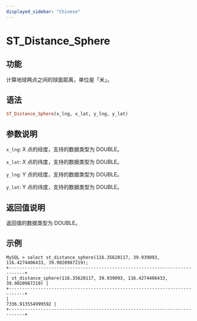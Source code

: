 ```yaml
---
displayed_sidebar: "Chinese"
---
```


# ST_Distance_Sphere

## 功能

计算地球两点之间的球面距离，单位是「米」。

## 语法

```Haskell
ST_Distance_Sphere(x_lng, x_lat, y_lng, y_lat)
```

## 参数说明

`x_lng`: X 点的经度，支持的数据类型为 DOUBLE。

`x_lat`: X 点的纬度，支持的数据类型为 DOUBLE。

`y_lng`: Y 点的经度，支持的数据类型为 DOUBLE。

`y_lat`: Y 点的纬度，支持的数据类型为 DOUBLE。

## 返回值说明

返回值的数据类型为 DOUBLE。

## 示例

```Plain Text
MySQL > select st_distance_sphere(116.35620117, 39.939093, 116.4274406433, 39.9020987219);
+----------------------------------------------------------------------------+
| st_distance_sphere(116.35620117, 39.939093, 116.4274406433, 39.9020987219) |
+----------------------------------------------------------------------------+
|                                                          7336.913554999592 |
+----------------------------------------------------------------------------+
```